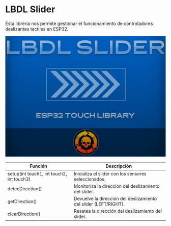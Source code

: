 # LBDL Slider

Esta librería nos permite gestionar el funcionamiento de controladores deslizantes tactiles en ESP32.


<img src="header.png" />

| Función | Descripción |
| ------------- | ------------- |
| setup(int touch1, int touch2, int touch3)| Inicializa el slider con los sensores seleccionados.
detecDirection()| Monitoriza la dirección del deslizamiento del slider.
|getDirection()| Devuelve la dirección del deslizamiento del slider (LEFT/RIGHT).
|clearDirection()|Resetea la dirección del deslizamiento del slider.




